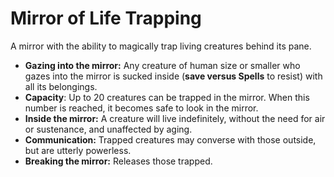 # Mirror of Life Trapping

A mirror with the ability to magically trap living creatures behind its pane.

- **Gazing into the mirror:** Any creature of human size or smaller who gazes into the mirror is sucked inside (**save versus Spells** to resist) with all its belongings.
- **Capacity**: Up to 20 creatures can be trapped in the mirror. When this number is reached, it becomes safe to look in the mirror.
- **Inside the mirror:** A creature will live indefinitely, without the need for air or sustenance, and unaffected by aging.
- **Communication:** Trapped creatures may converse with those outside, but are utterly powerless.
- **Breaking the mirror:** Releases those trapped.